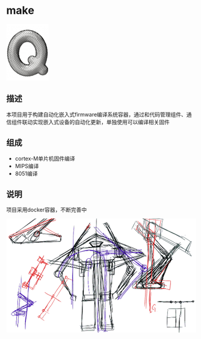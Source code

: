 # make

[![sites](docs/Q.png)](http://qitas.cn)

## 描述

本项目用于构建自动化嵌入式firmware编译系统容器，通过和代码管理组件、通信组件联动实现嵌入式设备的自动化更新，单独使用可以编译相关固件

## 组成

- cortex-M单片机固件编译
- MIPS编译
- 8051编译

## 说明

项目采用docker容器，不断完善中

![make Logo](docs/make.png)

